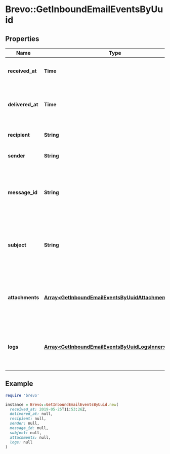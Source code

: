 # Brevo::GetInboundEmailEventsByUuid

## Properties

| Name | Type | Description | Notes |
| ---- | ---- | ----------- | ----- |
| **received_at** | **Time** | Date when email was received on SMTP relay | [optional] |
| **delivered_at** | **Time** | Date when email was delivered successfully to client’s webhook | [optional] |
| **recipient** | **String** | Recipient’s email address | [optional] |
| **sender** | **String** | Sender’s email address | [optional] |
| **message_id** | **String** | Value of the Message-ID header. This will be present only after the processing is done. | [optional] |
| **subject** | **String** | Value of the Subject header. This will be present only after the processing is done.  | [optional] |
| **attachments** | [**Array&lt;GetInboundEmailEventsByUuidAttachmentsInner&gt;**](GetInboundEmailEventsByUuidAttachmentsInner.md) | List of attachments of the email. This will be present only after the processing is done. | [optional] |
| **logs** | [**Array&lt;GetInboundEmailEventsByUuidLogsInner&gt;**](GetInboundEmailEventsByUuidLogsInner.md) | List of events/logs that describe the lifecycle of the email on SIB platform | [optional] |

## Example

```ruby
require 'brevo'

instance = Brevo::GetInboundEmailEventsByUuid.new(
  received_at: 2019-05-25T11:53:26Z,
  delivered_at: null,
  recipient: null,
  sender: null,
  message_id: null,
  subject: null,
  attachments: null,
  logs: null
)
```

